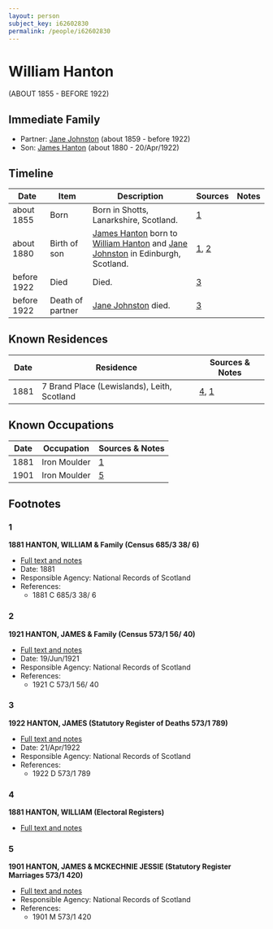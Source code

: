 ```yaml
---
layout: person
subject_key: i62602830
permalink: /people/i62602830
---
```


# William Hanton
(ABOUT 1855 - BEFORE 1922)

## Immediate Family

* Partner: [Jane Johnston](./@71906070@-jane-johnston-b1859-d1922.md) (about 1859 - before 1922)
* Son: [James Hanton](./@71830064@-james-hanton-b1880-d1922-4-20.md) (about 1880 - 20/Apr/1922)

## Timeline

Date | Item | Description | Sources | Notes
---|---|---|---|---
about 1855 | Born | Born in Shotts, Lanarkshire, Scotland. | [1](#1) | 
about 1880 | Birth of son | [James Hanton](./@71830064@-james-hanton-b1880-d1922-4-20.md) born to [William Hanton](./@62602830@-william-hanton-b1855-d1922.md) and [Jane Johnston](./@71906070@-jane-johnston-b1859-d1922.md) in Edinburgh, Scotland. | [1](#1), [2](#2) | 
before 1922 | Died | Died. | [3](#3) | 
before 1922 | Death of partner | [Jane Johnston](./@71906070@-jane-johnston-b1859-d1922.md) died. | [3](#3) | 

## Known Residences

Date | Residence | Sources & Notes
---|---|---
1881 | 7 Brand Place (Lewislands), Leith, Scotland | [4](#4), [1](#1)

## Known Occupations

Date | Occupation | Sources & Notes
---|---|---
1881 | Iron Moulder | [1](#1)
1901 | Iron Moulder | [5](#5)

## Footnotes

### 1

**1881 HANTON, WILLIAM & Family (Census 685/3 38/ 6)**

* [Full text and notes](../sources/@39608586@-1881-hanton,-william-&-family-census-685-3-38-6-.md)
* Date: 1881
* Responsible Agency: National Records of Scotland
* References: 
  * 1881 C 685/3 38/ 6

### 2

**1921 HANTON, JAMES & Family (Census 573/1 56/ 40)**

* [Full text and notes](../sources/@76935052@-1921-hanton,-james-&-family-census-573-1-56-40-.md)
* Date: 19/Jun/1921
* Responsible Agency: National Records of Scotland
* References: 
  * 1921 C 573/1 56/ 40

### 3

**1922 HANTON, JAMES (Statutory Register of Deaths 573/1 789)**

* [Full text and notes](../sources/@73944120@-1922-hanton,-james-statutory-register-of-deaths-573-1-789-.md)
* Date: 21/Apr/1922
* Responsible Agency: National Records of Scotland
* References: 
  * 1922 D 573/1 789

### 4

**1881 HANTON, WILLIAM (Electoral Registers)**

* [Full text and notes](../sources/@53184846@-1881-hanton,-william-electoral-registers-.md)

### 5

**1901 HANTON, JAMES & MCKECHNIE JESSIE (Statutory Register Marriages 573/1 420)**

* [Full text and notes](../sources/@47186563@-1901-hanton,-james-&-mckechnie-jessie-statutory-register-marriages-573-1-420-.md)
* Responsible Agency: National Records of Scotland
* References: 
  * 1901 M 573/1 420

